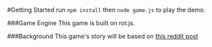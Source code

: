 #Getting Started
run `npm install` then `node game.js` to play the demo.

###Game Engine
This game is built on rot.js.

###Background
This game's story will be based on [this reddit post](https://www.reddit.com/r/rpg/comments/3vsob5/tell_me_a_decent_plot_in_just_under_100_words/cxqw0x7)